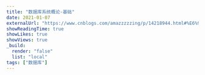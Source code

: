 ```yaml
---
title: "数据库系统概论-基础"
date: 2021-01-07
externalUrl: "https://www.cnblogs.com/amazzzzzing/p/14218944.html#%E6%95%B0%E6%8D%AE%E5%BA%93%E7%B3%BB%E7%BB%9F%E6%A6%82%E8%AE%BA---%E5%9F%BA%E7%A1%80"
showReadingTime: true
showLikes: true
showViews: true
_build:
  render: "false"
  list: "local"
tags: ["数据库"]
---
```


